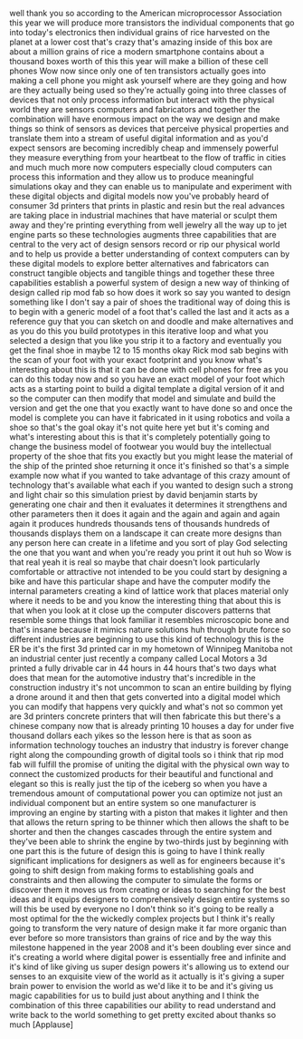 
well thank you so according to the
American microprocessor Association this
year we will produce more transistors
the individual components that go into
today&#39;s electronics then individual
grains of rice harvested on the planet
at a lower cost that&#39;s crazy that&#39;s
amazing inside of this box are about a
million grains of rice a modern
smartphone contains about a thousand
boxes worth of this this year will make
a billion of these cell phones Wow now
since only one of ten transistors
actually goes into making a cell phone
you might ask yourself where are they
going and how are they actually being
used so they&#39;re actually going into
three classes of devices that not only
process information but interact with
the physical world they are sensors
computers and fabricators and together
the combination will have enormous
impact on the way we design and make
things so think of sensors as devices
that perceive physical properties and
translate them into a stream of useful
digital information and as you&#39;d expect
sensors are becoming incredibly cheap
and immensely powerful they measure
everything from your heartbeat to the
flow of traffic in cities and much much
more now computers especially cloud
computers can process this information
and they allow us to produce meaningful
simulations okay and they can enable us
to manipulate and experiment with these
digital objects and digital models now
you&#39;ve probably heard of consumer 3d
printers that prints in plastic and
resin but the real advances are taking
place in industrial machines that have
material or sculpt them away and they&#39;re
printing everything from well jewelry
all the way up to jet engine parts so
these technologies augments three
capabilities that are central to the
very act of design sensors record or rip
our physical world and to help us
provide a better understanding of
context computers can
by these digital models to explore
better alternatives and fabricators can
construct tangible objects and tangible
things and together these three
capabilities establish a powerful system
of design a new way of thinking of
design called rip mod fab so how does it
work so say you wanted to design
something like I don&#39;t say a pair of
shoes the traditional way of doing this
is to begin with a generic model of a
foot that&#39;s called the last and it acts
as a reference guy that you can sketch
on and doodle and make alternatives and
as you do this you build prototypes in
this iterative loop and what you
selected a design that you like you
strip it to a factory and eventually you
get the final shoe in maybe 12 to 15
months okay Rick mod sab begins with the
scan of your foot with your exact
footprint and you know what&#39;s
interesting about this is that it can be
done with cell phones for free as you
can do this today now and so you have an
exact model of your foot which acts as a
starting point to build a digital
template a digital version of it and so
the computer can then modify that model
and simulate and build the version and
get the one that you exactly want to
have done so and once the model is
complete you can have it fabricated in
it using robotics and voila a shoe so
that&#39;s the goal okay it&#39;s not quite here
yet but it&#39;s coming and what&#39;s
interesting about this is that it&#39;s
completely potentially going to change
the business model of footwear you would
buy the intellectual property of the
shoe that fits you exactly but you might
lease the material of the ship of the
printed shoe returning it once it&#39;s
finished so that&#39;s a simple example now
what if you wanted to take advantage of
this crazy amount of technology that&#39;s
available what each if you wanted to
design such a strong and light chair so
this simulation priest by david benjamin
starts by generating one chair and then
it evaluates it determines it
strengthens and other parameters then it
does it again and the
again and again and again again it
produces hundreds thousands tens of
thousands hundreds of thousands displays
them on a landscape it can create more
designs than any person here can create
in a lifetime and you sort of play God
selecting the one that you want and when
you&#39;re ready you print it out huh so Wow
is that real yeah it is real so maybe
that chair doesn&#39;t look particularly
comfortable or attractive not intended
to be you could start by designing a
bike and have this particular shape and
have the computer modify the internal
parameters creating a kind of lattice
work that places material only where it
needs to be and you know the interesting
thing that about this is that when you
look at it close up the computer
discovers patterns that resemble some
things that look familiar it resembles
microscopic bone and that&#39;s insane
because it mimics nature solutions huh
through brute force so different
industries are beginning to use this
kind of technology this is the ER be
it&#39;s the first 3d printed car in my
hometown of Winnipeg Manitoba not an
industrial center just recently a
company called Local Motors a 3d printed
a fully drivable car in 44 hours in 44
hours that&#39;s two days what does that
mean for the automotive industry that&#39;s
incredible in the construction industry
it&#39;s not uncommon to scan an entire
building by flying a drone around it and
then that gets converted into a digital
model which you can modify that happens
very quickly and what&#39;s not so common
yet are 3d printers concrete printers
that will then fabricate this but
there&#39;s a chinese company now that is
already printing 10 houses a day for
under five thousand dollars each yikes
so the lesson here is that as soon as
information technology touches an
industry that industry is forever change
right along the compounding growth of
digital tools so i think that rip mod
fab will fulfill the promise of uniting
the digital with the physical
own way to connect the customized
products for their beautiful and
functional and elegant so this is really
just the tip of the iceberg so when you
have a tremendous amount of
computational power you can optimize not
just an individual component but an
entire system so one manufacturer is
improving an engine by starting with a
piston that makes it lighter and then
that allows the return spring to be
thinner which then allows the shaft to
be shorter and then the changes cascades
through the entire system and they&#39;ve
been able to shrink the engine by
two-thirds just by beginning with one
part this is the future of design this
is going to have I think really
significant implications for designers
as well as for engineers because it&#39;s
going to shift design from making forms
to establishing goals and constraints
and then allowing the computer to
simulate the forms or discover them it
moves us from creating or ideas to
searching for the best ideas and it
equips designers to comprehensively
design entire systems so will this be
used by everyone no I don&#39;t think so
it&#39;s going to be really a most optimal
for the the wickedly complex projects
but I think it&#39;s really going to
transform the very nature of design make
it far more organic than ever before so
more transistors than grains of rice and
by the way this milestone happened in
the year 2008 and it&#39;s been doubling
ever since and it&#39;s creating a world
where digital power is essentially free
and infinite and it&#39;s kind of like
giving us super design powers it&#39;s
allowing us to extend our senses to an
exquisite view of the world as it
actually is it&#39;s giving a super brain
power to envision the world as we&#39;d like
it to be and it&#39;s giving us magic
capabilities for us to build just about
anything and I think the combination of
this three capabilities our ability to
read understand and write back to the
world
something to get pretty excited about
thanks so much
[Applause]

